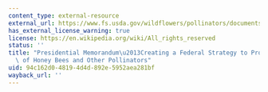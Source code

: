 ```yaml
---
content_type: external-resource
external_url: https://www.fs.usda.gov/wildflowers/pollinators/documents/PresMemoJune2014/PresidentialMemo-PromoteHealthPollinators.pdf
has_external_license_warning: true
license: https://en.wikipedia.org/wiki/All_rights_reserved
status: ''
title: "Presidential Memorandum\u2013Creating a Federal Strategy to Promote the Health\
  \ of Honey Bees and Other Pollinators"
uid: 94c162d0-4819-4d4d-892e-5952aea281bf
wayback_url: ''
---
```

